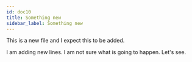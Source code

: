 ```yaml
---
id: doc10
title: Something new
sidebar_label: Something new
---
```


This is a new file and I expect this to be added.

I am adding new lines. I am not sure what is going to happen. Let's see.